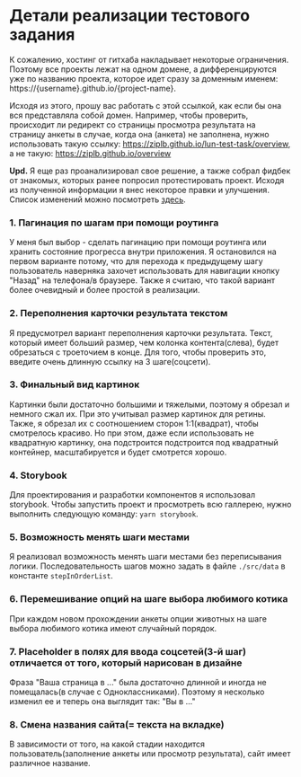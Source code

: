 # Детали реализации тестового задания

К сожалению, хостинг от гитхаба накладывает некоторые ограничения. Поэтому все проекты лежат на одном домене, а дифференцируются уже по названию проекта, которое идет сразу за доменным именем:
https://{username}.github.io/{project-name}.

Исходя из этого, прошу вас работать с этой ссылкой, как если бы она вся представляла собой домен. Например, чтобы проверить, происходит ли редирект со страницы просмотра результата на страницу анкеты в случае, когда она (анкета) не заполнена, нужно использовать такую ссылку:
https://ziplb.github.io/lun-test-task/overview, а не такую: https://ziplb.github.io/overview

**Upd.** Я еще раз проанализировал свое решение, а также собрал фидбек от знакомых, которых ранее попросил протестировать проект. Исходя из полученной информации я внес некоторое правки и улучшения. Список изменений можно посмотреть [здесь](updates.md).

### 1. Пагинация по шагам при помощи роутинга

У меня был выбор - сделать пагинацию при помощи роутинга или хранить состояние прогресса внутри приложения. Я остановился на первом варианте потому, что для перехода к предыдущему шагу пользователь наверняка захочет использовать для навигации кнопку "Назад" на телефона/в браузере. Также я считаю, что такой вариант более очевидный и более простой в реализации.

### 2. Переполнения карточки результата текстом

Я предусмотрел вариант переполнения карточки результата. Текст, который имеет больший размер, чем колонка контента(слева), будет обрезаться с троеточием в конце. Для того, чтобы проверить это, введите очень длинную ссылку на 3 шаге(соцсети).

### 3. Финальный вид картинок

Картинки были достаточно большими и тяжелыми, поэтому я обрезал и немного сжал их. При это учитывал размер картинок для ретины. Также, я обрезал их с соотношением сторон 1:1(квадрат), чтобы смотрелось красиво. Но при этом, даже если использовать не квадратную картинку, она подстроится подстроится под квадратный контейнер, масштабируется и будет смотрется хорошо.

### 4. Storybook

Для проектирования и разработки компонентов я использовал storybook. Чтобы запустить проект и просмотреть всю галлерею, нужно выполнить следующую команду: `yarn storybook`.

### 5. Возможность менять шаги местами

Я реализовал возможность менять шаги местами без переписывания логики. Последовательность шагов можно задать в файле `./src/data` в константе `stepInOrderList`.

### 6. Перемешивание опций на шаге выбора любимого котика

При каждом новом прохождении анкеты опции животных на шаге выбора любимого котика имеют случайный порядок.

### 7. Placeholder в полях для ввода соцсетей(3-й шаг) отличается от того, который нарисован в дизайне

Фраза "Ваша страница в ..." была достаточно длинной и иногда не помещалась(в случае с Одноклассниками). Поэтому я несколько изменил ее и теперь она выглядит так: "Вы в ..."

### 8. Смена названия сайта(= текста на вкладке)

В зависимости от того, на какой стадии находится пользователь(заполнение анкеты или просмотр результата), сайт имеет различное название.
